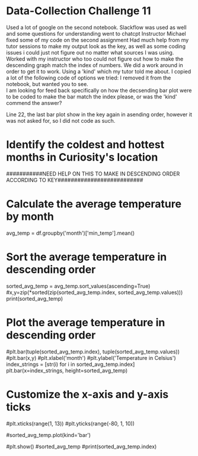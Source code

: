 # Data-Collection Challenge 11
Used a lot of google on the second notebook. 
Slackflow was used as well and some questions for understanding went to chatcpt
Instructor Michael fixed some of my code on the second assignment
Had much help from my tutor sessions to make my output look as the key, as well as some coding issues i could just not figure out no matter what sources
  I was using.
Worked with my instructor who too could not figure out how to make the descending graph match the index of numbers.  We did a work around in order to get it to work. Using a 'kind' which my tutor told me about.
I copied a lot of the following code of options we tried:  I removed it from the notebook, but wanted you to see.  
I am looking for feed back specifically on how the decsending bar plot were to be coded to make the bar match the index please, or was the 'kind' commend the answer?

Line 22, the last bar plot show in the key again in asending order, however it was not asked for, so I did not code as such.


# Identify the coldest and hottest months in Curiosity's location

###########NEED HELP ON THIS TO MAKE IN DESCENDING ORDER ACCORDING TO KEY##########################

# Calculate the average temperature by month
avg_temp = df.groupby('month')['min_temp'].mean()

# Sort the average temperature in descending order
sorted_avg_temp = avg_temp.sort_values(ascending=True)
#x,y=zip(*sorted(zip(sorted_avg_temp.index, sorted_avg_temp.values)))
print(sorted_avg_temp)
# Plot the average temperature in descending order
#plt.bar(tuple(sorted_avg_temp.index), tuple(sorted_avg_temp.values))
#plt.bar(x,y)
#plt.xlabel('month')
#plt.ylabel('Temperature in Celsius')
index_strings = [str(i) for i in sorted_avg_temp.index]
plt.bar(x=index_strings, height=sorted_avg_temp)

# Customize the x-axis and y-axis ticks
#plt.xticks(range(1, 13))
#plt.yticks(range(-80, 1, 10))

#sorted_avg_temp.plot(kind='bar')

#plt.show()
#sorted_avg_temp
#print(sorted_avg_temp.index)
